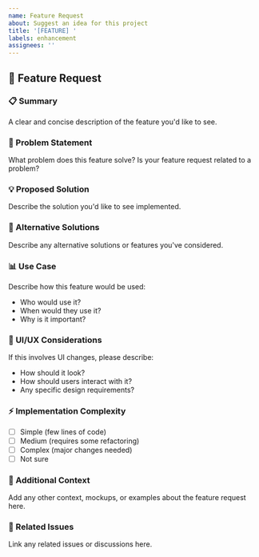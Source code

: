 ```yaml
---
name: Feature Request
about: Suggest an idea for this project
title: '[FEATURE] '
labels: enhancement
assignees: ''
---
```


## 🚀 Feature Request

### 📋 Summary
A clear and concise description of the feature you'd like to see.

### 🎯 Problem Statement
What problem does this feature solve? Is your feature request related to a problem?

### 💡 Proposed Solution
Describe the solution you'd like to see implemented.

### 🔄 Alternative Solutions
Describe any alternative solutions or features you've considered.

### 📊 Use Case
Describe how this feature would be used:
- Who would use it?
- When would they use it?
- Why is it important?

### 🎨 UI/UX Considerations
If this involves UI changes, please describe:
- How should it look?
- How should users interact with it?
- Any specific design requirements?

### ⚡ Implementation Complexity
- [ ] Simple (few lines of code)
- [ ] Medium (requires some refactoring)
- [ ] Complex (major changes needed)
- [ ] Not sure

### 📝 Additional Context
Add any other context, mockups, or examples about the feature request here.

### 🔗 Related Issues
Link any related issues or discussions here.